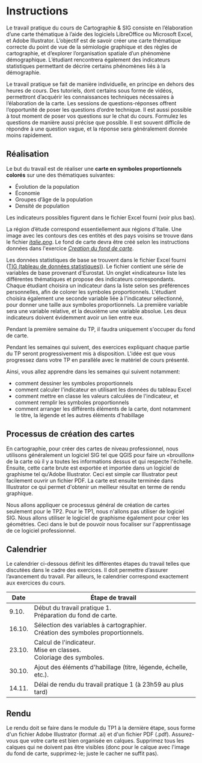 # Instructions

Le travail pratique du cours de Cartographie & SIG consiste en l’élaboration d’une carte thématique à l’aide des logiciels LibreOffice ou Microsoft Excel, et Adobe Illustrator. L’objectif est de savoir créer une carte thématique correcte du point de vue de la sémiologie graphique et des règles de cartographie, et d’explorer l’organisation spatiale d’un phénomène démographique. L’étudiant rencontrera également des indicateurs statistiques permettant de décrire certains phénomènes liés à la démographie.

Le travail pratique se fait de manière individuelle, en principe en dehors des heures de cours. Des tutoriels, dont certains sous forme de vidéos, permettront d’acquérir les connaissances techniques nécessaires à l’élaboration de la carte. Les sessions de questions-réponses offrent l’opportunité de poser les questions d’ordre technique. Il est aussi possible à tout moment de poser vos questions sur le chat du cours. Formulez les questions de manière aussi précise que possible. Il est souvent difficile de répondre à une question vague, et la réponse sera généralement donnée moins rapidement.


## Réalisation

Le but du travail est de réaliser une **carte en symboles proportionnels colorés** sur une des thématiques suivantes:

- Évolution de la population
- Économie
- Groupes d’âge de la population
- Densité de population

Les indicateurs possibles figurent dans le fichier Excel fourni (voir plus bas).

La région d’étude correspond essentiellement aux régions d'Italie. Une image avec les contours des ces entités et des pays voisins se trouve dans le fichier [*italie.png*](assets/italie.png). Le fond de carte devra être créé selon les instructions données dans l'exercice [*Creation du fond de carte*](../../creation-fond-carte).

Les données statistiques de base se trouvent dans le fichier Excel fourni ([TIG (tableau de données statistiques)](assets/data_italie.xlsx)). Le fichier contient une série de variables de base provenant d'Eurostat. Un onglet «indicateurs» liste les différentes thématiques et propose des indicateurs correspondants. Chaque étudiant choisira un indicateur dans la liste selon ses préférences personnelles, afin de colorer les symboles proportionnels. L'étudiant choisira également une seconde variable liée à l'indicateur sélectionné, pour donner une taille aux symboles proportionnels. La première variable sera une variable relative, et la deuxième une variable absolue. Les deux indicateurs doivent évidemment avoir un lien entre eux.

Pendant la première semaine du TP, il faudra uniquement s'occuper du fond de carte.

Pendant les semaines qui suivent, des exercices expliquant chaque partie du TP seront progressivement mis à disposition. L'idée est que vous progressez dans votre TP en parallèle avec le matériel de cours présenté.

Ainsi, vous allez apprendre dans les semaines qui suivent notamment:

- comment dessiner les symboles proportionnels
- comment calculer l'indicateur en utilisant les données du tableau Excel
- comment mettre en classe les valeurs calculées de l'indicateur, et comment remplir les symboles proportionnels
- comment arranger les différents éléments de la carte, dont notamment le titre, la légende et les autres éléments d'habillage


## Processus de création des cartes

En cartographie, pour créer des cartes de niveau professionnel, nous utilisons généralement un logiciel SIG tel que QGIS pour faire un «brouillon» de la carte où il y a toutes les informations dessus et qui respecte l'échelle. Ensuite, cette carte brute est exportée et importée dans un logiciel de graphisme tel qu'Adobe Illustrator. Ceci est simple car Illustrator peut facilement ouvrir un fichier PDF. La carte est ensuite terminée dans Illustrator ce qui permet d'obtenir un meilleur résultat en terme de rendu graphique.

Nous allons appliquer ce processus général de création de cartes seulement pour le TP2. Pour le TP1, nous n'allons pas utiliser de logiciel SIG. Nous allons utiliser le logiciel de graphisme également pour créer les géométries. Ceci dans le but de pouvoir nous focaliser sur l'apprentissage de ce logiciel professionnel.


## Calendrier

Le calendrier ci-dessous définit les différentes étapes du travail telles que discutées dans le cadre des exercices. Il doit permettre d’assurer l’avancement du travail. Par ailleurs, le calendrier correspond exactement aux exercices du cours.

<table>
  <thead>
    <tr><th>Date</th><th>Étape de travail</th></tr>
  </thead>
  <tbody>
    <tr><td>9.10.</td><td>Début du travail pratique 1.<br>Préparation du fond de carte.</td></tr>
    <tr><td>16.10.</td><td>Sélection des variables à cartographier.<br>Création des symboles proportionnels.</td></tr>
    <tr><td>23.10.</td><td>Calcul de l'indicateur.<br>Mise en classes.<br>Coloriage des symboles.</td></tr>
    <tr><td>30.10.</td><td>Ajout des éléments d'habillage (titre, légende, échelle, etc.).</td></tr>
    <tr><td>14.11.</td><td>Délai de rendu du travail pratique 1 (à 23h59 au plus tard)</td></tr>
  </tbody>
</table>


## Rendu

Le rendu doit se faire dans le module du TP1 à la dernière étape, sous forme d'un fichier Adobe Illustrator (format .ai) et d'un fichier PDF (.pdf). Assurez-vous que votre carte est bien organisée en calques. Supprimez tous les calques qui ne doivent pas être visibles (donc pour le calque avec l'image du fond de carte, supprimez-le; juste le cacher ne suffit pas).
